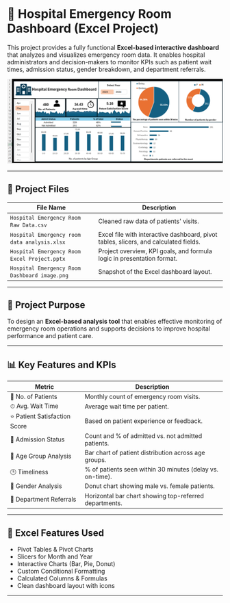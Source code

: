 # 🏥 Hospital Emergency Room Dashboard (Excel Project)

This project provides a fully functional **Excel-based interactive dashboard** that analyzes and visualizes emergency room data. It enables hospital administrators and decision-makers to monitor KPIs such as patient wait times, admission status, gender breakdown, and department referrals.

![Dashboard Preview](./Hospital%20Emergency%20Room%20Dashboard%20image.png)

---

## 📁 Project Files

| File Name                                  | Description |
|-------------------------------------------|-------------|
| `Hospital Emergency Room Raw Data.csv`    | Cleaned raw data of patients' visits. |
| `Hospital Emergency room data analysis.xlsx` | Excel file with interactive dashboard, pivot tables, slicers, and calculated fields. |
| `Hospital Emergency Room Excel Project.pptx` | Project overview, KPI goals, and formula logic in presentation format. |
| `Hospital Emergency Room Dashboard image.png` | Snapshot of the Excel dashboard layout. |

---

## 🎯 Project Purpose

To design an **Excel-based analysis tool** that enables effective monitoring of emergency room operations and supports decisions to improve hospital performance and patient care.

---

## 📊 Key Features and KPIs

| Metric | Description |
|--------|-------------|
| 👥 No. of Patients | Monthly count of emergency room visits. |
| ⏱ Avg. Wait Time | Average wait time per patient. |
| ⭐ Patient Satisfaction Score | Based on patient experience or feedback. |
| 🛌 Admission Status | Count and % of admitted vs. not admitted patients. |
| 📅 Age Group Analysis | Bar chart of patient distribution across age groups. |
| 🕒 Timeliness | % of patients seen within 30 minutes (delay vs. on-time). |
| 🚻 Gender Analysis | Donut chart showing male vs. female patients. |
| 🏥 Department Referrals | Horizontal bar chart showing top-referred departments. |

---

## 📐 Excel Features Used

- Pivot Tables & Pivot Charts
- Slicers for Month and Year
- Interactive Charts (Bar, Pie, Donut)
- Custom Conditional Formatting
- Calculated Columns & Formulas
- Clean dashboard layout with icons

---




